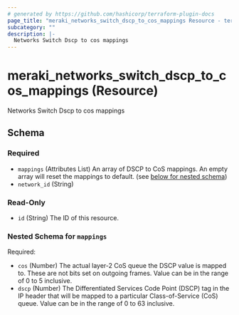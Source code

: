 ```yaml
---
# generated by https://github.com/hashicorp/terraform-plugin-docs
page_title: "meraki_networks_switch_dscp_to_cos_mappings Resource - terraform-provider-meraki"
subcategory: ""
description: |-
  Networks Switch Dscp to cos mappings
---
```


# meraki_networks_switch_dscp_to_cos_mappings (Resource)

Networks Switch Dscp to cos mappings



<!-- schema generated by tfplugindocs -->
## Schema

### Required

- `mappings` (Attributes List) An array of DSCP to CoS mappings. An empty array will reset the mappings to default. (see [below for nested schema](#nestedatt--mappings))
- `network_id` (String)

### Read-Only

- `id` (String) The ID of this resource.

<a id="nestedatt--mappings"></a>
### Nested Schema for `mappings`

Required:

- `cos` (Number) The actual layer-2 CoS queue the DSCP value is mapped to. These are not bits set on outgoing frames. Value can be in the range of 0 to 5 inclusive.
- `dscp` (Number) The Differentiated Services Code Point (DSCP) tag in the IP header that will be mapped to a particular Class-of-Service (CoS) queue. Value can be in the range of 0 to 63 inclusive.
